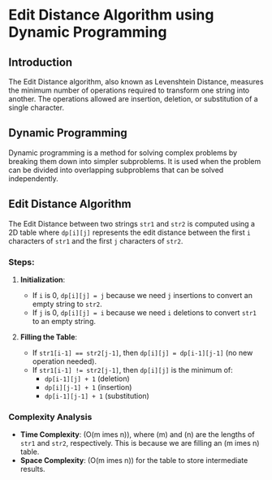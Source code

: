# Edit Distance Algorithm using Dynamic Programming

## Introduction

The Edit Distance algorithm, also known as Levenshtein Distance, measures the minimum number of operations required to transform one string into another. The operations allowed are insertion, deletion, or substitution of a single character.

## Dynamic Programming

Dynamic programming is a method for solving complex problems by breaking them down into simpler subproblems. It is used when the problem can be divided into overlapping subproblems that can be solved independently.

## Edit Distance Algorithm

The Edit Distance between two strings `str1` and `str2` is computed using a 2D table where `dp[i][j]` represents the edit distance between the first `i` characters of `str1` and the first `j` characters of `str2`.

### Steps:
1. **Initialization**:
    - If `i` is 0, `dp[i][j] = j` because we need `j` insertions to convert an empty string to `str2`.
    - If `j` is 0, `dp[i][j] = i` because we need `i` deletions to convert `str1` to an empty string.

2. **Filling the Table**:
    - If `str1[i-1] == str2[j-1]`, then `dp[i][j] = dp[i-1][j-1]` (no new operation needed).
    - If `str1[i-1] != str2[j-1]`, then `dp[i][j]` is the minimum of:
        - `dp[i-1][j] + 1` (deletion)
        - `dp[i][j-1] + 1` (insertion)
        - `dp[i-1][j-1] + 1` (substitution)

### Complexity Analysis

- **Time Complexity**: \(O(m 	imes n)\), where \(m\) and \(n\) are the lengths of `str1` and `str2`, respectively. This is because we are filling an \(m 	imes n\) table.
- **Space Complexity**: \(O(m 	imes n)\) for the table to store intermediate results.